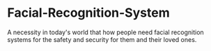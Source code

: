 # Facial-Recognition-System
A necessity in today's world that how people need facial recognition systems for the safety and security for them and their loved ones.

